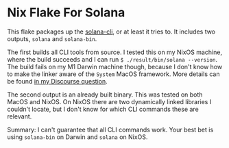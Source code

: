 # Nix Flake For Solana

This flake packages up the [solana-cli](https://docs.solana.com/cli/install-solana-cli-tools), or at least it tries to. It includes two outputs, `solana` and `solana-bin`.

The first builds all CLI tools from source. I tested this on my NixOS machine, where the build succeeds and I can run `$ ./result/bin/solana --version`. The build fails on my M1 Darwin machine though, because I don't know how to make the linker aware of the `System` MacOS framework. More details can be found [in my Discourse question](https://discourse.nixos.org/t/ld-framework-not-found-system/15096).

The second output is an already built binary. This was tested on both MacOS and NixOS. On NixOS there are two dynamically linked libraries I couldn't locate, but I don't know for which CLI commands these are relevant.

Summary: I can't guarantee that all CLI commands work. Your best bet is using
`solana-bin` on Darwin and `solana` on NixOS.

